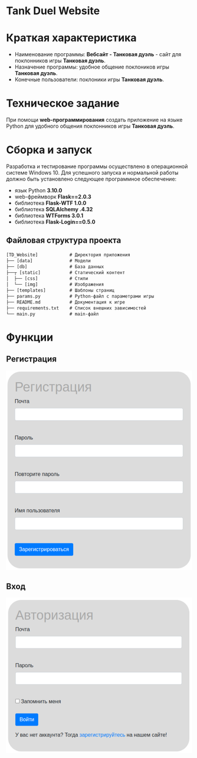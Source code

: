 # Tank Duel Website

# Краткая характеристика
* Наименование программы: **Вебсайт - Танковая дуэль** - сайт для поклонников игры **Танковая дуэль**.
* Назначение программы: удобное общение поклоников игры **Танковая дуэль**.
* Конечные пользователи: поклоники игры **Танковая дуэль**.

# Техническое задание
При помощи **web-программирования** создать приложение на языке Python для удобного общения поклонников игры **Танковая дуэль**.

# Сборка и запуск
Разработка и тестирование программы осуществлено в операционной системе Windows 10. Для успешного запуска и нормальной работы должно быть установлено следующее программное обеспечение:

+ язык Python **3.10.0**
+ web-фреймворк **Flask==2.0.3**
+ библиотека **Flask-WTF 1.0.0**
+ библиотека **SQLAlchemy .4.32**
+ библиотека **WTForms 3.0.1**
+ библиотека **Flask-Login==0.5.0**

## Файловая структура проекта
```text
[TD_Website]            # Директория приложения
├── [data]              # Модели
├── [db]                # База данных
├──┬ [static]           # Статический контент
│  ├── [css]            # Стили
│  └── [img]            # Изображения
├── [templates]         # Шаблоны страниц
├── params.py           # Python-файл с параметрами игры
├── README.md           # Документация к игре
├── requirements.txt    # Список внешних зависимостей
└── main.py             # main-файл
```

# Функции

## Регистрация

![register](./static/img/register.png)

## Вход

![login](./static/img/login.png)
